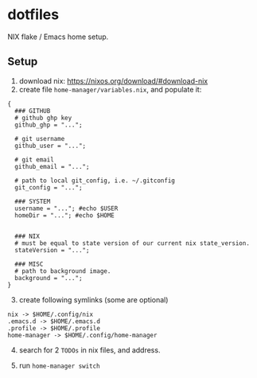 # dotfiles
NIX flake / Emacs home setup.

## Setup
1. download nix: https://nixos.org/download/#download-nix
2. create file `home-manager/variables.nix`, and populate it:
```
{
  ### GITHUB
  # github ghp key
  github_ghp = "...";

  # git username
  github_user = "...";

  # git email
  github_email = "...";

  # path to local git_config, i.e. ~/.gitconfig
  git_config = "...";

  ### SYSTEM
  username = "..."; #echo $USER
  homeDir = "..."; #echo $HOME


  ### NIX
  # must be equal to state version of our current nix state_version.
  stateVersion = "...";

  ### MISC
  # path to background image.
  background = "...";
}
```
3. create following symlinks (some are optional)
```
nix -> $HOME/.config/nix
.emacs.d -> $HOME/.emacs.d
.profile -> $HOME/.profile
home-manager -> $HOME/.config/home-manager
```

4. search for 2 `TODOs` in nix files, and address.

5. run `home-manager switch`
